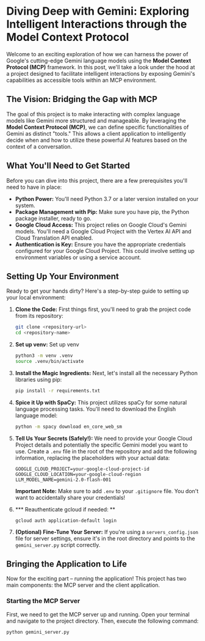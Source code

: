 # Diving Deep with Gemini: Exploring Intelligent Interactions through the Model Context Protocol

Welcome to an exciting exploration of how we can harness the power of Google's cutting-edge Gemini language models using the **Model Context Protocol (MCP)** framework. In this post, we'll take a look under the hood at a project designed to facilitate intelligent interactions by exposing Gemini's capabilities as accessible tools within an MCP environment.

## The Vision: Bridging the Gap with MCP

The goal of this project is to make interacting with complex language models like Gemini more structured and manageable. By leveraging the **Model Context Protocol (MCP)**, we can define specific functionalities of Gemini as distinct "tools." This allows a client application to intelligently decide when and how to utilize these powerful AI features based on the context of a conversation.

## What You'll Need to Get Started

Before you can dive into this project, there are a few prerequisites you'll need to have in place:

* **Python Power:** You'll need Python 3.7 or a later version installed on your system.
* **Package Management with Pip:** Make sure you have pip, the Python package installer, ready to go.
* **Google Cloud Access:** This project relies on Google Cloud's Gemini models. You'll need a Google Cloud Project with the Vertex AI API and Cloud Translation API enabled.
* **Authentication is Key:** Ensure you have the appropriate credentials configured for your Google Cloud Project. This could involve setting up environment variables or using a service account.

## Setting Up Your Environment

Ready to get your hands dirty? Here's a step-by-step guide to setting up your local environment:

1.  **Clone the Code:** First things first, you'll need to grab the project code from its repository:

    ```bash
    git clone <repository-url>
    cd <repository-name>
    ```

2. **Set up venv:** Set up venv
    ```bash 
    python3 -m venv .venv 
    source .venv/bin/activate
    ```

3.  **Install the Magic Ingredients:** Next, let's install all the necessary Python libraries using pip:

    ```bash
    pip install -r requirements.txt
    ```

4.  **Spice it Up with SpaCy:** This project utilizes spaCy for some natural language processing tasks. You'll need to download the English language model:

    ```bash
    python -m spacy download en_core_web_sm
    ```

5.  **Tell Us Your Secrets (Safely!):** We need to provide your Google Cloud Project details and potentially the specific Gemini model you want to use. Create a `.env` file in the root of the repository and add the following information, replacing the placeholders with your actual data:

    ```
    GOOGLE_CLOUD_PROJECT=your-google-cloud-project-id
    GOOGLE_CLOUD_LOCATION=your-google-cloud-region
    LLM_MODEL_NAME=gemini-2.0-flash-001
    ```

    **Important Note:** Make sure to add `.env` to your `.gitignore` file. You don't want to accidentally share your credentials!

6. *** Reauthenticate gcloud if needed: **
    ```
    gcloud auth application-default login
    ```
     
6.  **(Optional) Fine-Tune Your Server:** If you're using a `servers_config.json` file for server settings, ensure it's in the root directory and points to the `gemini_server.py` script correctly.

## Bringing the Application to Life

Now for the exciting part – running the application! This project has two main components: the MCP server and the client application.

### Starting the MCP Server

First, we need to get the MCP server up and running. Open your terminal and navigate to the project directory. Then, execute the following command:

```bash
python gemini_server.py
